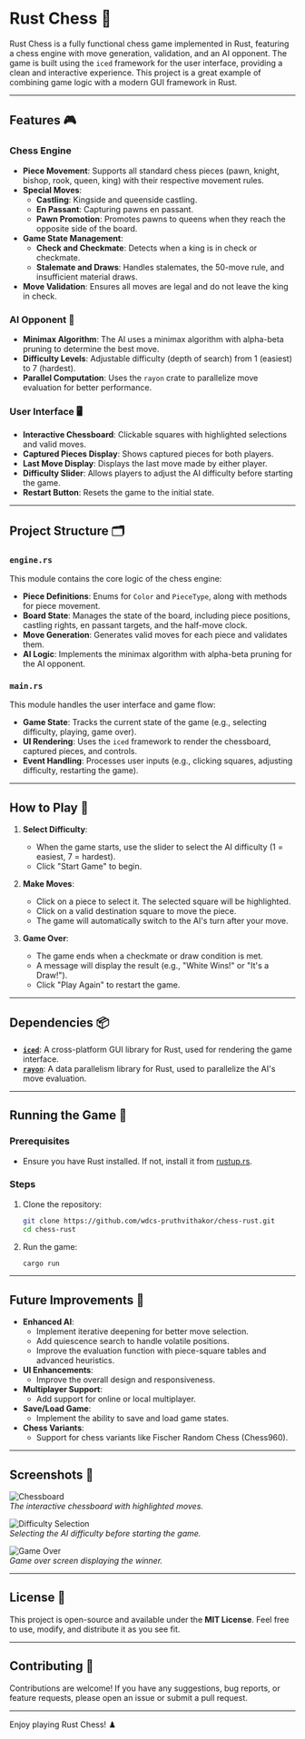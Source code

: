 # Rust Chess 🏁

Rust Chess is a fully functional chess game implemented in Rust, featuring a chess engine with move generation, validation, and an AI opponent. The game is built using the `iced` framework for the user interface, providing a clean and interactive experience. This project is a great example of combining game logic with a modern GUI framework in Rust.

---

## Features 🎮

### Chess Engine
- **Piece Movement**: Supports all standard chess pieces (pawn, knight, bishop, rook, queen, king) with their respective movement rules.
- **Special Moves**:
  - **Castling**: Kingside and queenside castling.
  - **En Passant**: Capturing pawns en passant.
  - **Pawn Promotion**: Promotes pawns to queens when they reach the opposite side of the board.
- **Game State Management**:
  - **Check and Checkmate**: Detects when a king is in check or checkmate.
  - **Stalemate and Draws**: Handles stalemates, the 50-move rule, and insufficient material draws.
- **Move Validation**: Ensures all moves are legal and do not leave the king in check.

### AI Opponent 🤖
- **Minimax Algorithm**: The AI uses a minimax algorithm with alpha-beta pruning to determine the best move.
- **Difficulty Levels**: Adjustable difficulty (depth of search) from 1 (easiest) to 7 (hardest).
- **Parallel Computation**: Uses the `rayon` crate to parallelize move evaluation for better performance.

### User Interface 🖥️
- **Interactive Chessboard**: Clickable squares with highlighted selections and valid moves.
- **Captured Pieces Display**: Shows captured pieces for both players.
- **Last Move Display**: Displays the last move made by either player.
- **Difficulty Slider**: Allows players to adjust the AI difficulty before starting the game.
- **Restart Button**: Resets the game to the initial state.

---

## Project Structure 🗂️

### `engine.rs`
This module contains the core logic of the chess engine:
- **Piece Definitions**: Enums for `Color` and `PieceType`, along with methods for piece movement.
- **Board State**: Manages the state of the board, including piece positions, castling rights, en passant targets, and the half-move clock.
- **Move Generation**: Generates valid moves for each piece and validates them.
- **AI Logic**: Implements the minimax algorithm with alpha-beta pruning for the AI opponent.

### `main.rs`
This module handles the user interface and game flow:
- **Game State**: Tracks the current state of the game (e.g., selecting difficulty, playing, game over).
- **UI Rendering**: Uses the `iced` framework to render the chessboard, captured pieces, and controls.
- **Event Handling**: Processes user inputs (e.g., clicking squares, adjusting difficulty, restarting the game).

---

## How to Play 🎲

1. **Select Difficulty**:
   - When the game starts, use the slider to select the AI difficulty (1 = easiest, 7 = hardest).
   - Click "Start Game" to begin.

2. **Make Moves**:
   - Click on a piece to select it. The selected square will be highlighted.
   - Click on a valid destination square to move the piece.
   - The game will automatically switch to the AI's turn after your move.

3. **Game Over**:
   - The game ends when a checkmate or draw condition is met.
   - A message will display the result (e.g., "White Wins!" or "It's a Draw!").
   - Click "Play Again" to restart the game.

---

## Dependencies 📦

- **[`iced`](https://github.com/iced-rs/iced)**: A cross-platform GUI library for Rust, used for rendering the game interface.
- **[`rayon`](https://github.com/rayon-rs/rayon)**: A data parallelism library for Rust, used to parallelize the AI's move evaluation.

---

## Running the Game 🚀

### Prerequisites
- Ensure you have Rust installed. If not, install it from [rustup.rs](https://rustup.rs/).

### Steps
1. Clone the repository:
   ```bash
   git clone https://github.com/wdcs-pruthvithakor/chess-rust.git
   cd chess-rust
   ```
2. Run the game:
   ```bash
   cargo run
   ```

---

## Future Improvements 🔮

- **Enhanced AI**:
  - Implement iterative deepening for better move selection.
  - Add quiescence search to handle volatile positions.
  - Improve the evaluation function with piece-square tables and advanced heuristics.
- **UI Enhancements**:
  - Improve the overall design and responsiveness.
- **Multiplayer Support**:
  - Add support for online or local multiplayer.
- **Save/Load Game**:
  - Implement the ability to save and load game states.
- **Chess Variants**:
  - Support for chess variants like Fischer Random Chess (Chess960).

---

## Screenshots 📸

![Chessboard](screenshots/chessboard.png)  
*The interactive chessboard with highlighted moves.*

![Difficulty Selection](screenshots/difficulty.png)  
*Selecting the AI difficulty before starting the game.*

![Game Over](screenshots/game_over.png)  
*Game over screen displaying the winner.*

---

## License 📜

This project is open-source and available under the **MIT License**. Feel free to use, modify, and distribute it as you see fit.

---

## Contributing 🤝

Contributions are welcome! If you have any suggestions, bug reports, or feature requests, please open an issue or submit a pull request.

---

Enjoy playing Rust Chess! ♟️